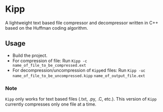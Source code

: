 # Kipp

A lightweight text based file compressor and decompressor  written in C++ based on the Huffman coding algorithm.

## Usage
- Build the project.
- For compression of file:
   Run `Kipp -c name_of_file_to_be_compressed.ext`
- For decompression/uncompression of `Kipp`ed files:
    Run `Kipp -uc name_of_file_to_be_uncompressed.kipp` `name_of_output_file.ext`

### Note
`Kipp` only works for text based files (.txt, .py, .C, etc.).
This version of `Kipp` currently compresses only one file at a time.
    
